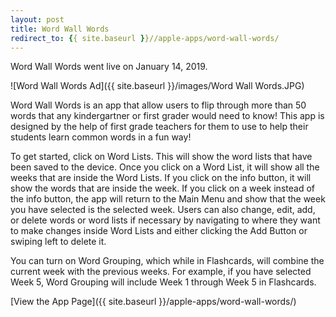 ```yaml
---
layout: post
title: Word Wall Words
redirect_to: {{ site.baseurl }}//apple-apps/word-wall-words/
---
```


Word Wall Words went live on January 14, 2019.

![Word Wall Words Ad]({{ site.baseurl }}/images/Word Wall Words.JPG)

Word Wall Words is an app that allow users to flip through more than 50 words that any kindergartner or first grader would need to know! This app is designed by the help of first grade teachers for them to use to help their students learn common words in a fun way!

To get started, click on Word Lists. This will show the word lists that have been saved to the device. Once you click on a Word List, it will show all the weeks that are inside the Word Lists. If you click on the info button, it will show the words that are inside the week. If you click on a week instead of the info button, the app will return to the Main Menu and show that the week you have selected is the selected week. Users can also change, edit, add, or delete words or word lists if necessary by navigating to where they want to make changes inside Word Lists and either clicking the Add Button or swiping left to delete it.

You can turn on Word Grouping, which while in Flashcards, will combine the current week with the previous weeks. For example, if you have selected Week 5, Word Grouping will include Week 1 through Week 5 in Flashcards.

[View the App Page]({{ site.baseurl }}/apple-apps/word-wall-words/)
